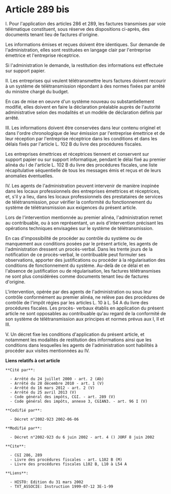 # Article 289 bis

I. Pour l'application des articles 286 et 289, les factures transmises par voie télématique constituent, sous réserve des
dispositions ci-après, des documents tenant lieu de factures d'origine.

Les informations émises et reçues doivent être identiques. Sur demande de l'administration, elles sont restituées en langage
clair par l'entreprise émettrice et l'entreprise réceptrice.

Si l'administration le demande, la restitution des informations est effectuée sur support papier.

II. Les entreprises qui veulent télétransmettre leurs factures doivent recourir à un système de télétransmission répondant à
des normes fixées par arrêté du ministre chargé du budget.

En cas de mise en oeuvre d'un système nouveau ou substantiellement modifié, elles doivent en faire la déclaration préalable
auprès de l'autorité administrative selon des modalités et un modèle de déclaration définis par arrêté.

III. Les informations doivent être conservées dans leur contenu originel et dans l'ordre chronologique de leur émission par
l'entreprise émettrice et de leur réception par l'entreprise réceptrice dans les conditions et dans les délais fixés par
l'article L. 102 B du livre des procédures fiscales.

Les entreprises émettrices et réceptrices tiennent et conservent sur support papier ou sur support informatique, pendant le
délai fixé au premier alinéa du I de l'article L. 102 B du livre des procédures fiscales, une liste récapitulative
séquentielle de tous les messages émis et reçus et de leurs anomalies éventuelles.

IV. Les agents de l'administration peuvent intervenir de manière inopinée dans les locaux professionnels des entreprises
émettrices et réceptrices, et, s'il y a lieu, dans les locaux professionnels des prestataires de services de
télétransmission, pour vérifier la conformité du fonctionnement du système de télétransmission aux exigences du présent
article.

Lors de l'intervention mentionnée au premier alinéa, l'administration remet au contribuable, ou à son représentant, un avis
d'intervention précisant les opérations techniques envisagées sur le système de télétransmission.

En cas d'impossibilité de procéder au contrôle du système ou de manquement aux conditions posées par le présent article, les
agents de l'administration dressent un procès-verbal. Dans les trente jours de la notification de ce procès-verbal, le
contribuable peut formuler ses observations, apporter des justifications ou procéder à la régularisation des conditions de
fonctionnement du système. Au-delà de ce délai et en l'absence de justification ou de régularisation, les factures
télétransmises ne sont plus considérées comme documents tenant lieu de factures d'origine.

L'intervention, opérée par des agents de l'administration ou sous leur contrôle conformément au premier alinéa, ne relève pas
des procédures de contrôle de l'impôt régies par les articles L. 10 à L. 54 A du livre des procédures fiscales. Les procès-
verbaux établis en application du présent article ne sont opposables au contribuable qu'au regard de la conformité de son
système de télétransmission aux principes et normes prévus aux I, II et III.

V. Un décret fixe les conditions d'application du présent article, et notamment les modalités de restitution des informations
ainsi que les conditions dans lesquelles les agents de l'administration sont habilités à procéder aux visites mentionnées au
IV.

**Liens relatifs à cet article**

	**Cité par**:

	  - Arrêté du 24 juillet 2000 - art. 2 (Ab)
	  - Arrêté du 28 décembre 2010 - art. 1 (V)
	  - Arrêté du 16 mars 2012 - art. 2 (V)
	  - Arrêté du 25 avril 2013 (V)
	  - Code général des impôts, CGI. - art. 289 (V)
	  - Code général des impôts, annexe 3, CGIAN3. - art. 96 I (V)

	**Codifié par**:

	  - Décret n°2002-923 2002-06-06

	**Modifié par**:

	  - Décret n°2002-923 du 6 juin 2002 - art. 4 () JORF 8 juin 2002

	**Cite**:

	  - CGI 286, 289
	  - Livre des procédures fiscales - art. L102 B (M)
	  - Livre des procédures fiscales L102 B, L10 à L54 A

	**Liens**:

	  - HISTO: Edition du 31 mars 2002
	  - TXT_ASSOCIE: Instruction 1999-07-12 3E-1-99
